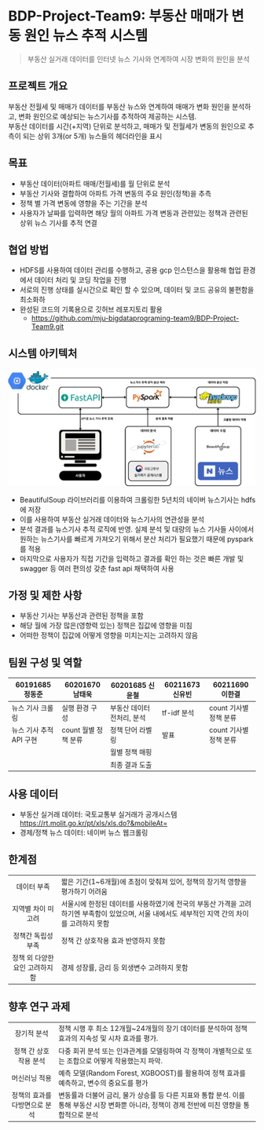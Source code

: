 # BDP-Project-Team9: 부동산 매매가 변동 원인 뉴스 추적 시스템
> 부동산 실거래 데이터를 인터넷 뉴스 기사와 연계하여 시장 변화의 원인을 분석


## 프로젝트 개요
부동산 전월세 및 매매가 데이터를 부동산 뉴스와 연계하여 매매가 변화 원인을 분석하고, 변화 원인으로 예상되는 뉴스기사를 추적하여 제공하는 시스템.   
부동산 데이터를 시간(+지역) 단위로 분석하고, 매매가 및 전월세가 변동의 원인으로 추측이 되는 상위 3개(or 5개) 뉴스들의 헤더라인을 표시

## 목표
- 부동산 데이터(아파트 매매/전월세)를 월 단위로 분석
- 부동산 기사와 결합하여 아파트 가격 변동의 주요 원인(정책)을 추측
- 정책 별 가격 변동에 영향을 주는 기간을 분석
- 사용자가 날짜를 입력하면 해당 월의 아파트 가격 변동과 관련있는 정책과 관련된 상위 뉴스 기사를 추적 연결

## 협업 방법
- HDFS를 사용하여 데이터 관리를 수행하고, 공용 gcp 인스턴스을 활용해 협업 환경에서 데이터 처리 및 코딩 작업을 진행 
- 서로의 진행 상태를 실시간으로 확인 할 수 있으며, 데이터 및 코드 공유의 불편함을 최소화하
- 완성된 코드의 기록용으로 깃허브 레포지토리 활용 
    - https://github.com/mju-bigdataprograming-team9/BDP-Project-Team9.git

## 시스템 아키텍처
![system_architecture](./시스템아키텍쳐.png)
- BeautifulSoup 라이브러리를 이용하여 크롤링한 5년치의 네이버 뉴스기사는 hdfs에 저장
- 이를 사용하여 부동산 실거래 데이터와 뉴스기사의 연관성을 분석
- 분석 결과를 뉴스기사 추적 로직에 반영. 실제 분석 및 대량의 뉴스 기사들 사이에서 원하는 뉴스기사를 빠르게 가져오기 위해서 분산 처리가 필요했기 때문에 pyspark를 적용
- 마지막으로 사용자가 직접 기간을 입력하고 결과를 확인 하는 것은 빠른 개발 및 swagger 등 여러 편의성 갖춘 fast api 채택하여 사용

## 가정 및 제한 사항
- 부동산 기사는 부동산과 관련된 정책을 포함
- 해당 월에 가장 많은(영향력 있는) 정책은 집값에 영향을 미침
- 어떠한 정책이 집값에 어떻게 영향을 미치는지는 고려하지 않음

## 팀원 구성 및 역할
| 60191685 정동준 | 60201670 남태욱 | 60201685 신윤철 | 60211673 신유빈 | 60211690 이한결 |
|---------|---------|---------|---------|---------| 
| 뉴스 기사 크롤링 | 실행 환경 구성  | 부동산 데이터 전처리, 분석 | tf-idf 분석 | count 기사별 정책 분류 |
| 뉴스 기사 추적 API 구현 | count 월별 정책 분류 | 정책 단어 라벨링 | 발표 | count 기사별 정책 분류 |
|  |  | 월별 정책 매핑 |  |  |
|  |  | 최종 결과 도출 |  |  |

 
		
		
## 사용 데이터
-	부동산 실거래 데이터: 국토교통부 실거래가 공개시스템
https://rt.molit.go.kr/pt/xls/xls.do?&mobileAt=
-	경제/정책 뉴스 데이터: 네이버 뉴스 웹크롤링


## 한계점
|||
|:---------:|:---------|
| 데이터 부족 | 짧은 기간(1~6개월)에 초점이 맞춰져 있어, 정책의 장기적 영향을 평가하기 어려움 |
| 지역별 차이 미고려 | 서울시에 한정된 데이터를 사용하였기에 전국의 부동산 가격을 고려하기엔 부족함이 있었으며, 서울 내에서도 세부적인 지역 간의 차이를 고려하지 못함 |
| 정책간 독립성 부족 | 정책 간 상호작용 효과 반영하지 못함 |
| 정책 외 다양한 요인 고려하지 함 | 경제 성장률, 금리 등 외생변수 고려하지 못함 |

## 향후 연구 과제
|||
|:---------:|:---------|
| 장기적 분석 | 정책 시행 후 최소 12개월~24개월의 장기 데이터를 분석하여    정책 효과의 지속성 및 시차 효과를 평가. |
| 정책 간 상호작용 분석 | 다중 회귀 분석 또는 인과관계를 모델링하여 각 정책이 개별적으로 또는 조합으로 어떻게 작용했는지 파악. |
| 머신러닝 적용 | 예측 모델(Random Forest, XGBOOST)를 활용하여 정책     효과를 예측하고,  변수의 중요도를 평가 |
| 정책의 효과를 다방면으로 분석 |변동률과 더불어 금리, 물가 상승률 등 다른 지표와 통합 분석. 이를 통해 부동산 시장 변화뿐 아니라, 정책이 경제 전반에 미친 영향을 통합적으로 분석 |

